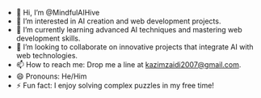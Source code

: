- 👋 Hi, I’m @MindfulAIHive
- 👀 I’m interested in AI creation and web development projects.
- 🌱 I’m currently learning advanced AI techniques and mastering web development skills.
- 💞️ I’m looking to collaborate on innovative projects that integrate AI with web technologies.
- 📫 How to reach me: Drop me a line at kazimzaidi2007@gmail.com.
- 😄 Pronouns: He/Him
- ⚡ Fun fact: I enjoy solving complex puzzles in my free time!

<!---
MindfulAIHive/MindfulAIHive is a ✨ special ✨ repository because its `README.md` (this file) appears on your GitHub profile.
You can click the Preview link to take a look at your changes.
--->
